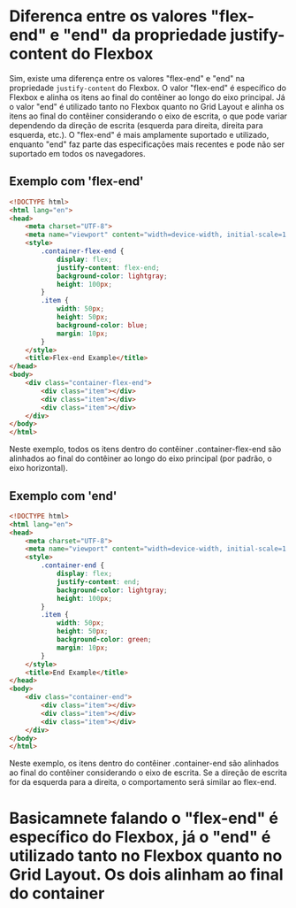 # Diferenca entre os valores "flex-end" e "end" da propriedade justify-content do Flexbox


Sim, existe uma diferença entre os valores "flex-end" e "end" na propriedade `justify-content` do Flexbox. O valor "flex-end" é específico do Flexbox e alinha os itens ao final do contêiner ao longo do eixo principal. Já o valor "end" é utilizado tanto no Flexbox quanto no Grid Layout e alinha os itens ao final do contêiner considerando o eixo de escrita, o que pode variar dependendo da direção de escrita (esquerda para direita, direita para esquerda, etc.). O "flex-end" é mais amplamente suportado e utilizado, enquanto "end" faz parte das especificações mais recentes e pode não ser suportado em todos os navegadores.


##  Exemplo com 'flex-end'

~~~html
<!DOCTYPE html>
<html lang="en">
<head>
    <meta charset="UTF-8">
    <meta name="viewport" content="width=device-width, initial-scale=1.0">
    <style>
        .container-flex-end {
            display: flex;
            justify-content: flex-end;
            background-color: lightgray;
            height: 100px;
        }
        .item {
            width: 50px;
            height: 50px;
            background-color: blue;
            margin: 10px;
        }
    </style>
    <title>Flex-end Example</title>
</head>
<body>
    <div class="container-flex-end">
        <div class="item"></div>
        <div class="item"></div>
        <div class="item"></div>
    </div>
</body>
</html>

~~~

Neste exemplo, todos os itens dentro do contêiner .container-flex-end são alinhados ao final do contêiner ao longo do eixo principal (por padrão, o eixo horizontal).

## Exemplo com 'end'
~~~html
<!DOCTYPE html>
<html lang="en">
<head>
    <meta charset="UTF-8">
    <meta name="viewport" content="width=device-width, initial-scale=1.0">
    <style>
        .container-end {
            display: flex;
            justify-content: end;
            background-color: lightgray;
            height: 100px;
        }
        .item {
            width: 50px;
            height: 50px;
            background-color: green;
            margin: 10px;
        }
    </style>
    <title>End Example</title>
</head>
<body>
    <div class="container-end">
        <div class="item"></div>
        <div class="item"></div>
        <div class="item"></div>
    </div>
</body>
</html>


~~~

Neste exemplo, os itens dentro do contêiner .container-end são alinhados ao final do contêiner considerando o eixo de escrita. Se a direção de escrita for da esquerda para a direita, o comportamento será similar ao flex-end.




# Basicamnete falando o "flex-end" é específico do Flexbox, já o "end" é utilizado tanto no Flexbox quanto no Grid Layout. Os dois alinham ao final do container 
